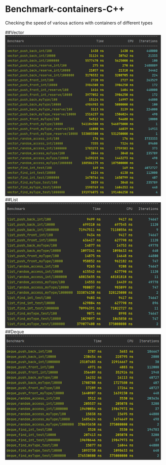 # Benchmark-containers-C++
Checking the speed of various actions with containers of different types

##Vector
![vector-test](pic/vector.png)
##List
![list-test](pic/list.png)
##Deque
![deque-test](pic/deque.png)